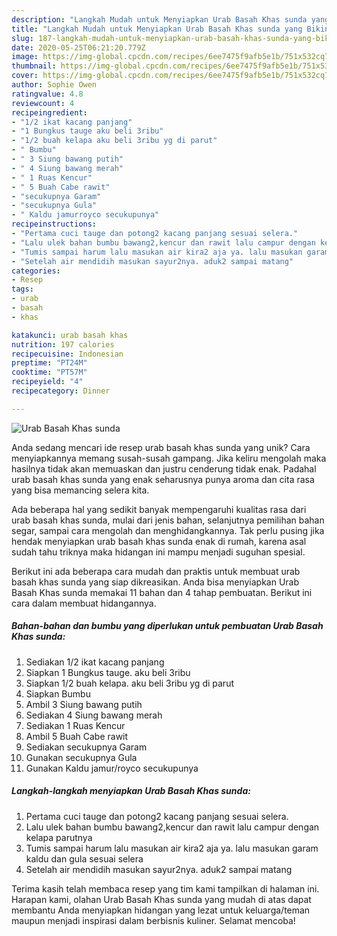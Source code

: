 ```yaml
---
description: "Langkah Mudah untuk Menyiapkan Urab Basah Khas sunda yang Bikin Ngiler"
title: "Langkah Mudah untuk Menyiapkan Urab Basah Khas sunda yang Bikin Ngiler"
slug: 187-langkah-mudah-untuk-menyiapkan-urab-basah-khas-sunda-yang-bikin-ngiler
date: 2020-05-25T06:21:20.779Z
image: https://img-global.cpcdn.com/recipes/6ee7475f9afb5e1b/751x532cq70/urab-basah-khas-sunda-foto-resep-utama.jpg
thumbnail: https://img-global.cpcdn.com/recipes/6ee7475f9afb5e1b/751x532cq70/urab-basah-khas-sunda-foto-resep-utama.jpg
cover: https://img-global.cpcdn.com/recipes/6ee7475f9afb5e1b/751x532cq70/urab-basah-khas-sunda-foto-resep-utama.jpg
author: Sophie Owen
ratingvalue: 4.8
reviewcount: 4
recipeingredient:
- "1/2 ikat kacang panjang"
- "1 Bungkus tauge aku beli 3ribu"
- "1/2 buah kelapa aku beli 3ribu yg di parut"
- " Bumbu"
- " 3 Siung bawang putih"
- " 4 Siung bawang merah"
- " 1 Ruas Kencur"
- " 5 Buah Cabe rawit"
- "secukupnya Garam"
- "secukupnya Gula"
- " Kaldu jamurroyco secukupunya"
recipeinstructions:
- "Pertama cuci tauge dan potong2 kacang panjang sesuai selera."
- "Lalu ulek bahan bumbu bawang2,kencur dan rawit lalu campur dengan kelapa parutnya"
- "Tumis sampai harum lalu masukan air kira2 aja ya. lalu masukan garam kaldu dan gula sesuai selera"
- "Setelah air mendidih masukan sayur2nya. aduk2 sampai matang"
categories:
- Resep
tags:
- urab
- basah
- khas

katakunci: urab basah khas 
nutrition: 197 calories
recipecuisine: Indonesian
preptime: "PT24M"
cooktime: "PT57M"
recipeyield: "4"
recipecategory: Dinner

---
```



![Urab Basah Khas sunda](https://img-global.cpcdn.com/recipes/6ee7475f9afb5e1b/751x532cq70/urab-basah-khas-sunda-foto-resep-utama.jpg)

Anda sedang mencari ide resep urab basah khas sunda yang unik? Cara menyiapkannya memang susah-susah gampang. Jika keliru mengolah maka hasilnya tidak akan memuaskan dan justru cenderung tidak enak. Padahal urab basah khas sunda yang enak seharusnya punya aroma dan cita rasa yang bisa memancing selera kita.

Ada beberapa hal yang sedikit banyak mempengaruhi kualitas rasa dari urab basah khas sunda, mulai dari jenis bahan, selanjutnya pemilihan bahan segar, sampai cara mengolah dan menghidangkannya. Tak perlu pusing jika hendak menyiapkan urab basah khas sunda enak di rumah, karena asal sudah tahu triknya maka hidangan ini mampu menjadi suguhan spesial.




Berikut ini ada beberapa cara mudah dan praktis untuk membuat urab basah khas sunda yang siap dikreasikan. Anda bisa menyiapkan Urab Basah Khas sunda memakai 11 bahan dan 4 tahap pembuatan. Berikut ini cara dalam membuat hidangannya.

<!--inarticleads1-->

##### Bahan-bahan dan bumbu yang diperlukan untuk pembuatan Urab Basah Khas sunda:

1. Sediakan 1/2 ikat kacang panjang
1. Siapkan 1 Bungkus tauge. aku beli 3ribu
1. Siapkan 1/2 buah kelapa. aku beli 3ribu yg di parut
1. Siapkan  Bumbu
1. Ambil  3 Siung bawang putih
1. Sediakan  4 Siung bawang merah
1. Sediakan  1 Ruas Kencur
1. Ambil  5 Buah Cabe rawit
1. Sediakan secukupnya Garam
1. Gunakan secukupnya Gula
1. Gunakan  Kaldu jamur/royco secukupunya




<!--inarticleads2-->

##### Langkah-langkah menyiapkan Urab Basah Khas sunda:

1. Pertama cuci tauge dan potong2 kacang panjang sesuai selera.
1. Lalu ulek bahan bumbu bawang2,kencur dan rawit lalu campur dengan kelapa parutnya
1. Tumis sampai harum lalu masukan air kira2 aja ya. lalu masukan garam kaldu dan gula sesuai selera
1. Setelah air mendidih masukan sayur2nya. aduk2 sampai matang




Terima kasih telah membaca resep yang tim kami tampilkan di halaman ini. Harapan kami, olahan Urab Basah Khas sunda yang mudah di atas dapat membantu Anda menyiapkan hidangan yang lezat untuk keluarga/teman maupun menjadi inspirasi dalam berbisnis kuliner. Selamat mencoba!
